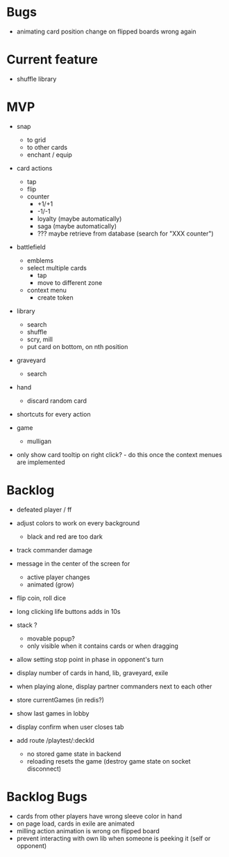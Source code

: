 # Bugs

* animating card position change on flipped boards wrong again

# Current feature

* shuffle library

# MVP

* snap
  - to grid
  - to other cards
  -   enchant / equip

* card actions
  - tap
  - flip
  - counter
    - +1/+1
    - -1/-1
    - loyalty (maybe automatically)
    - saga (maybe automatically)
    - ??? maybe retrieve from database (search for "XXX counter")

* battlefield
  - emblems
  - select multiple cards
    - tap
    - move to different zone
  - context menu
    - create token

* library
  - search
  - shuffle
  - scry, mill
  - put card on bottom, on nth position

* graveyard
  - search

* hand
  - discard random card

* shortcuts for every action

* game
  - mulligan

- only show card tooltip on right click? - do this once the context menues are implemented

# Backlog

- defeated player / ff

- adjust colors to work on every background
  - black and red are too dark

- track commander damage

- message in the center of the screen for

  - active player changes
  - animated (grow)

- flip coin, roll dice

- long clicking life buttons adds in 10s

- stack ?
  - movable popup?
  - only visible when it contains cards or when dragging

- allow setting stop point in phase in opponent's turn
- display number of cards in hand, lib, graveyard, exile
- when playing alone, display partner commanders next to each other
- store currentGames (in redis?)

- show last games in lobby
- display confirm when user closes tab
- add route /playtest/:deckId
  - no stored game state in backend
  - reloading resets the game (destroy game state on socket disconnect)

# Backlog Bugs

- cards from other players have wrong sleeve color in hand
- on page load, cards in exile are animated
- milling action animation is wrong on flipped board
- prevent interacting with own lib when someone is peeking it (self or opponent)